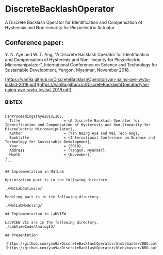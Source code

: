 # DiscreteBacklashOperator
A Discrete Backlash Operator for Identification and Compensation of Hysteresis and Non-linearity for Piezoelectric Actuator


## Conference paper:

Y. N. Aye and W. T. Ang, “A Discrete Backlash Operator for Identification and Compensation of Hysteresis and Non-linearity for Piezoelectric Micromanipulator”,  International Conference on Science and Technology for Sustainable Development, Yangon, Myanmar, November 2018.

[https://yan9a.github.io/DiscreteBacklashOperator/yan-naing-aye-wytu-icstsd-2018.pdf](https://yan9a.github.io/DiscreteBacklashOperator/yan-naing-aye-wytu-icstsd-2018.pdf)

### BibTEX

````

@InProceedings{Aye20181103,
  Title                    = {A Discrete Backlash Operator for Identification and Compensation of Hysteresis and Non-linearity for Piezoelectric Micromanipulator},
  Author                   = {Yan Naing Aye and Wei Tech Ang},
  Booktitle                = {International Conference on Science and Technology for Sustainable Development},
  Year                     = {2018},
  Address                  = {Yangon, Myanmar},
  Month                    = {November},
}
```

## Implementation in MatLab

Optimization part is in the following directory.

./MatLabOptimize/

Modeling part is in the following directory.

./MatLabModeling/

## Implementation in LabVIEW

LabVIEW VIs are in the following directory.
./LabViewCode/AnalogIO/

## Presentation

[https://github.com/yan9a/DiscreteBacklashOperator/blob/master/DBO.ppt](https://github.com/yan9a/DiscreteBacklashOperator/blob/master/DBO.ppt)

